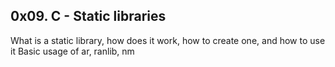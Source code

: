 ## 0x09. C - Static libraries

What is a static library, how does it work, how to create one, and how to use it
Basic usage of ar, ranlib, nm
